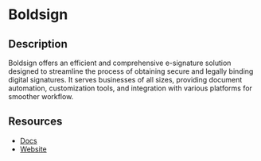 # Boldsign

## Description

Boldsign offers an efficient and comprehensive e-signature solution designed to streamline the process of obtaining secure and legally binding digital signatures. It serves businesses of all sizes, providing document automation, customization tools, and integration with various platforms for smoother workflow.

## Resources

- [Docs](https://developers.boldsign.com/api-overview)
- [Website](boldsign.com)
